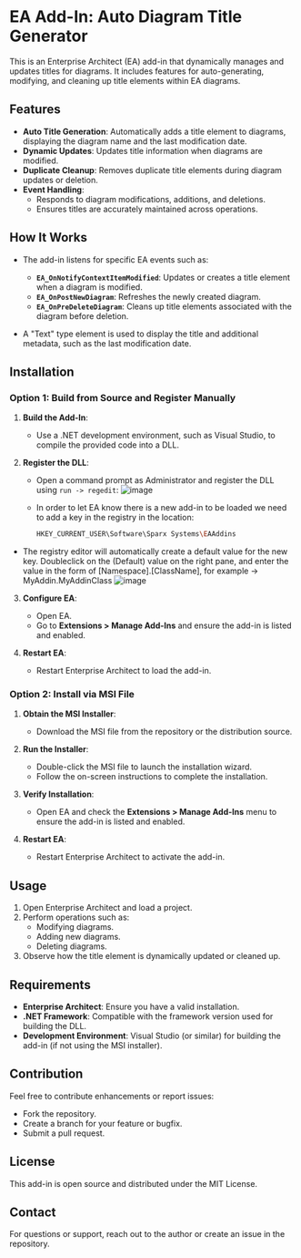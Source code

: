 # EA Add-In: Auto Diagram Title Generator

This is an Enterprise Architect (EA) add-in that dynamically manages and updates titles for diagrams. It includes features for auto-generating, modifying, and cleaning up title elements within EA diagrams.

## Features

- **Auto Title Generation**: Automatically adds a title element to diagrams, displaying the diagram name and the last modification date.
- **Dynamic Updates**: Updates title information when diagrams are modified.
- **Duplicate Cleanup**: Removes duplicate title elements during diagram updates or deletion.
- **Event Handling**:
  - Responds to diagram modifications, additions, and deletions.
  - Ensures titles are accurately maintained across operations.

## How It Works

- The add-in listens for specific EA events such as:
  - **`EA_OnNotifyContextItemModified`**: Updates or creates a title element when a diagram is modified.
  - **`EA_OnPostNewDiagram`**: Refreshes the newly created diagram.
  - **`EA_OnPreDeleteDiagram`**: Cleans up title elements associated with the diagram before deletion.

- A "Text" type element is used to display the title and additional metadata, such as the last modification date.

## Installation

### Option 1: Build from Source and Register Manually

1. **Build the Add-In**:
   - Use a .NET development environment, such as Visual Studio, to compile the provided code into a DLL.

2. **Register the DLL**:
   - Open a command prompt as Administrator and register the DLL using `run -> regedit`:
     ![image](https://github.com/user-attachments/assets/d2f1e002-677d-44b6-98c8-9c361d9e8975)

   - In order to let EA know there is a new add-in to be loaded we need to add a key in the registry in the location: 
     ```bash
     HKEY_CURRENT_USER\Software\Sparx Systems\EAAddins
     ```
  - The registry editor will automatically create a default value for the new key. Doubleclick on the (Default) value on the right pane, and enter the value in the form of [Namespace].[ClassName], for example -> MyAddin.MyAddinClass
    ![image](https://github.com/user-attachments/assets/d3f82b6f-2551-4d38-965d-8e4a9d627a66)

3. **Configure EA**:
   - Open EA.
   - Go to **Extensions > Manage Add-Ins** and ensure the add-in is listed and enabled.

4. **Restart EA**:
   - Restart Enterprise Architect to load the add-in.

### Option 2: Install via MSI File

1. **Obtain the MSI Installer**:
   - Download the MSI file from the repository or the distribution source.

2. **Run the Installer**:
   - Double-click the MSI file to launch the installation wizard.
   - Follow the on-screen instructions to complete the installation.

3. **Verify Installation**:
   - Open EA and check the **Extensions > Manage Add-Ins** menu to ensure the add-in is listed and enabled.

4. **Restart EA**:
   - Restart Enterprise Architect to activate the add-in.

## Usage

1. Open Enterprise Architect and load a project.
2. Perform operations such as:
   - Modifying diagrams.
   - Adding new diagrams.
   - Deleting diagrams.
3. Observe how the title element is dynamically updated or cleaned up.

## Requirements

- **Enterprise Architect**: Ensure you have a valid installation.
- **.NET Framework**: Compatible with the framework version used for building the DLL.
- **Development Environment**: Visual Studio (or similar) for building the add-in (if not using the MSI installer).

## Contribution

Feel free to contribute enhancements or report issues:
- Fork the repository.
- Create a branch for your feature or bugfix.
- Submit a pull request.

## License

This add-in is open source and distributed under the MIT License.

## Contact

For questions or support, reach out to the author or create an issue in the repository.
